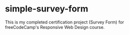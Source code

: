 # simple-survey-form
This is my completed certification project (Survey Form) for freeCodeCamp's Responsive Web Design course.
